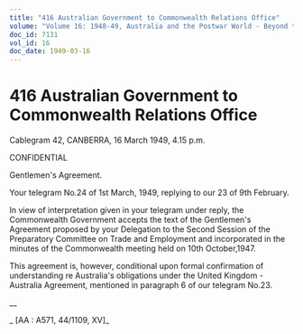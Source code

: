 ```yaml
---
title: "416 Australian Government to Commonwealth Relations Office"
volume: "Volume 16: 1948-49, Australia and the Postwar World - Beyond the Region"
doc_id: 7131
vol_id: 16
doc_date: 1949-03-16
---
```


# 416 Australian Government to Commonwealth Relations Office

Cablegram 42, CANBERRA, 16 March 1949, 4.15 p.m.

CONFIDENTIAL

Gentlemen's Agreement.

Your telegram No.24 of 1st March, 1949, replying to our 23 of 9th February.

In view of interpretation given in your telegram under reply, the Commonwealth Government accepts the text of the Gentlemen's Agreement proposed by your Delegation to the Second Session of the Preparatory Committee on Trade and Employment and incorporated in the minutes of the Commonwealth meeting held on 10th October,1947.

This agreement is, however, conditional upon formal confirmation of understanding re Australia's obligations under the United Kingdom - Australia Agreement, mentioned in paragraph 6 of our telegram No.23.

__

_ [AA : A571, 44/1109, XV]_
